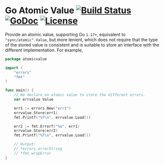 # Go Atomic Value [![Build Status](https://github.com/xgfone/go-atomicvalue/actions/workflows/go.yml/badge.svg)](https://github.com/xgfone/go-atomicvalue/actions/workflows/go.yml) [![GoDoc](https://pkg.go.dev/badge/github.com/xgfone/go-atomicvalue)](https://pkg.go.dev/github.com/xgfone/go-atomicvalue) [![License](https://img.shields.io/badge/License-Apache%202.0-blue.svg?style=flat-square)](https://raw.githubusercontent.com/xgfone/go-atomicvalue/master/LICENSE)

Provide an atomic value, supporting Go `1.17+`, equivalent to `"sync/atomic".Value`, but more lenient, which does not require that the type of the stored value is consistent and is suitable to store an interface with the different implementation. For example,

```go
package atomicvalue

import (
	"errors"
	"fmt"
)

func main() {
	// We declare an atomic value to store the different errors.
	var errvalue Value

	err1 := errors.New("err1")
	errvalue.Store(err1)
	fmt.Printf("%T\n", errvalue.Load())

	err2 := fmt.Errorf("%w", err1)
	errvalue.Store(err2)
	fmt.Printf("%T\n", errvalue.Load())

	// Output:
	// *errors.errorString
	// *fmt.wrapError
}
```

